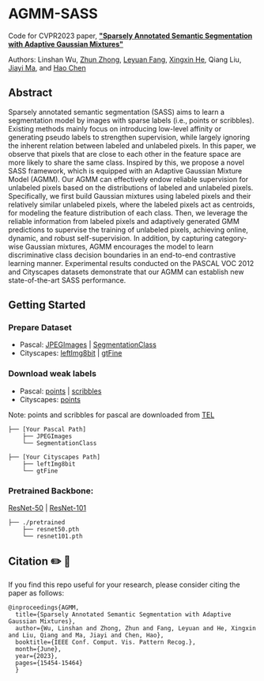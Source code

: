 # AGMM-SASS
Code for CVPR2023 paper, [**"Sparsely Annotated Semantic Segmentation with Adaptive Gaussian Mixtures"**](https://openaccess.thecvf.com/content/CVPR2023/papers/Wu_Sparsely_Annotated_Semantic_Segmentation_With_Adaptive_Gaussian_Mixtures_CVPR_2023_paper.pdf)

Authors: Linshan Wu, <a href="https://scholar.google.com/citations?user=nZizkQ0AAAAJ&hl">Zhun Zhong</a>, <a href="https://scholar.google.com/citations?hl=en&user=Gfa4nasAAAAJ">Leyuan Fang</a>, <a href="https://scholar.google.com/citations?hl=zh-CN&user=bHSKDuYAAAAJ">Xingxin He</a>, Qiang Liu, <a href="https://scholar.google.com/citations?hl=zh-CN&user=73trMQkAAAAJ">Jiayi Ma</a>, and <a href="https://scholar.google.com/citations?hl=en&user=Z_t5DjwAAAAJ">Hao Chen</a>

## Abstract
Sparsely annotated semantic segmentation (SASS) aims to learn a segmentation model by images with sparse labels (i.e., points or scribbles). Existing methods mainly focus on introducing low-level affinity or generating pseudo labels to strengthen supervision, while largely ignoring the inherent relation between labeled and unlabeled pixels. In this paper, we observe that pixels that are close to each other in the feature space are more likely to share the same
class. Inspired by this, we propose a novel SASS framework, which is equipped with an Adaptive Gaussian Mixture Model (AGMM). Our AGMM can effectively endow reliable supervision for unlabeled pixels based on the distributions of labeled and unlabeled pixels. Specifically, we first build Gaussian mixtures using labeled pixels and their relatively similar unlabeled pixels, where the labeled pixels act as centroids, for modeling the feature distribution of each class. Then, we leverage the reliable information from labeled pixels and adaptively generated GMM predictions to supervise the training of unlabeled pixels, achieving online, dynamic, and robust self-supervision. In addition, by capturing category-wise Gaussian mixtures, AGMM encourages the model to learn discriminative class decision boundaries in an end-to-end contrastive learning manner. Experimental results conducted on the PASCAL VOC 2012 and Cityscapes datasets demonstrate that our AGMM can establish new state-of-the-art SASS performance.

## Getting Started
### Prepare Dataset
- Pascal: [JPEGImages](http://host.robots.ox.ac.uk/pascal/VOC/voc2012/VOCtrainval_11-May-2012.tar) | [SegmentationClass](https://drive.google.com/file/d/1ikrDlsai5QSf2GiSUR3f8PZUzyTubcuF/view?usp=sharing)
- Cityscapes: [leftImg8bit](https://www.cityscapes-dataset.com/file-handling/?packageID=3) | [gtFine](https://drive.google.com/file/d/1E_27g9tuHm6baBqcA7jct_jqcGA89QPm/view?usp=sharing)

### Download weak labels
- Pascal: [points](http://host.robots.ox.ac.uk/pascal/VOC/voc2012/VOCtrainval_11-May-2012.tar) | [scribbles](https://drive.google.com/file/d/1ikrDlsai5QSf2GiSUR3f8PZUzyTubcuF/view?usp=sharing)
- Cityscapes: [points](https://www.cityscapes-dataset.com/file-handling/?packageID=3)

Note: points and scribbles for pascal are downloaded from [TEL](https://github.com/megvii-research/TreeEnergyLoss)
```
├── [Your Pascal Path]
    ├── JPEGImages
    └── SegmentationClass
    
├── [Your Cityscapes Path]
    ├── leftImg8bit
    └── gtFine
```
### Pretrained Backbone:
[ResNet-50](https://drive.google.com/file/d/1mqUrqFvTQ0k5QEotk4oiOFyP6B9dVZXS/view?usp=sharing) | [ResNet-101](https://drive.google.com/file/d/1Rx0legsMolCWENpfvE2jUScT3ogalMO8/view?usp=sharing)
```
├── ./pretrained
    ├── resnet50.pth
    └── resnet101.pth
```

## Citation ✏️ 📄
If you find this repo useful for your research, please consider citing the paper as follows:
```
@inproceedings{AGMM,
  title={Sparsely Annotated Semantic Segmentation with Adaptive Gaussian Mixtures},
  author={Wu, Linshan and Zhong, Zhun and Fang, Leyuan and He, Xingxin and Liu, Qiang and Ma, Jiayi and Chen, Hao},
  booktitle={IEEE Conf. Comput. Vis. Pattern Recog.},
  month={June},
  year={2023},
  pages={15454-15464}
  }
```

